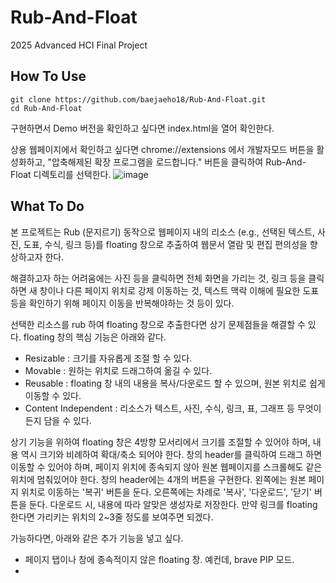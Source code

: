 # Rub-And-Float
2025 Advanced HCI Final Project

## How To Use

```
git clone https://github.com/baejaeho18/Rub-And-Float.git
cd Rub-And-Float
```

구현하면서 Demo 버전을 확인하고 싶다면 index.html을 열어 확인한다.

상용 웹페이지에서 확인하고 싶다면 chrome://extensions 에서 개발자모드 버튼을 활성화하고, "압축해제된 확장 프로그램을 로드합니다." 버튼을 클릭하여 Rub-And-Float 디렉토리를 선택한다.
![image](https://github.com/user-attachments/assets/f4a7f663-339d-41ff-adfd-e7ad428fc317)

## What To Do

본 프로젝트는 Rub (문지르기) 동작으로 웹페이지 내의 리소스 (e.g., 선택된 텍스트, 사진, 도표, 수식, 링크 등)를 floating 창으로 추출하여 
웹문서 열람 및 편집 편의성을 향상하고자 한다.

해결하고자 하는 어려움에는 사진 등을 클릭하면 전체 화면을 가리는 것, 링크 등을 클릭하면 새 창이나 다른 페이지 위치로 강제 이동하는 것, 텍스트 맥락 이해에 필요한 도표 등을 확인하기 위해 페이지 이동을 반복해야하는 것 등이 있다.

선택한 리소스를 rub 하여 floating 창으로 추출한다면 상기 문제점들을 해결할 수 있다.
floating 창의 핵심 기능은 아래와 같다.
- Resizable : 크기를 자유롭게 조절 할 수 있다.
- Movable : 원하는 위치로 드래그하여 옮길 수 있다.
- Reusable : floating 창 내의 내용을 복사/다운로드 할 수 있으며, 원본 위치로 쉽게 이동할 수 있다.
- Content Independent : 리소스가 텍스트, 사진, 수식, 링크, 표, 그래프 등 무엇이든지 담을 수 있다.

상기 기능을 위하여 floating 창은 4방향 모서리에서 크기를 조절할 수 있어야 하며, 내용 역시 크기와 비례하여 확대/축소 되어야 한다.
창의 header를 클릭하여 드래그 하면 이동할 수 있어야 하며, 페이지 위치에 종속되지 않아 원본 웹페이지를 스크롤해도 같은 위치에 멈춰있어야 한다.
창의 header에는 4개의 버튼을 구현한다. 왼쪽에는 원본 페이지 위치로 이동하는 '복귀' 버튼을 둔다. 오른쪽에는 차례로 '복사', '다운로드', '닫기' 버튼을 둔다. 다운로드 시, 내용에 따라 알맞은 생성자로 저장한다.
만약 링크를 floating 한다면 가리키는 위치의 2~3줄 정도를 보여주면 되겠다.


가능하다면, 아래와 같은 추가 기능을 넣고 싶다.
- 페이지 탭이나 창에 종속적이지 않은 floating 창. 예컨데, brave PIP 모드.
- 
